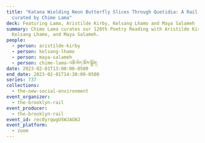 ```yaml
---
title: "Katana Wielding Neon Butterfly Slices Through Quotidia: A Rail Reading
  curated by Chime Lama"
deck: Featuring Lama, Aristilde Kirby, Kelsang Lhamo and Maya Salameh
summary: Chime Lama curates our 120th Poetry Reading with Aristilde Kirby,
  Kelsang Lhamo, and Maya Salameh.
people:
  - person: aristilde-kirby
  - person: kelsang-lhamo
  - person: maya-salameh
  - person: chime-lama-འཆི་མེད་ཆོས་སྒྲོན།
date: 2023-02-01T13:00:00-0500
end_date: 2023-02-01T14:30:00-0500
series: 737
collections:
  - the-new-social-environment
event_organizer:
  - the-brooklyn-rail
event_producer:
  - the-brooklyn-rail
event_id: rec0yrqwgUSWJAGNJ
event_platform:
  - zoom
---
```

